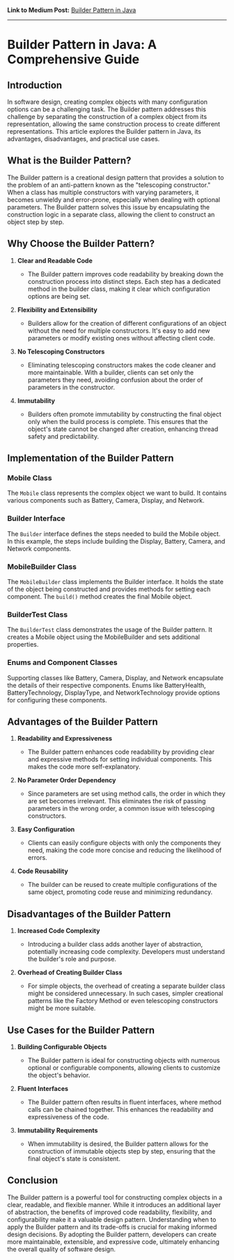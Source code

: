 **Link to Medium Post:** <a href = "https://medium.com/@Neelesh-Janga/builder-pattern-in-java-a-comprehensive-guide-6e262064b5f2">Builder Pattern in Java</a>
<hr>

# Builder Pattern in Java: A Comprehensive Guide

## Introduction

In software design, creating complex objects with many configuration options can be a challenging task. The Builder pattern addresses this challenge by separating the construction of a complex object from its representation, allowing the same construction process to create different representations. This article explores the Builder pattern in Java, its advantages, disadvantages, and practical use cases.

## What is the Builder Pattern?

The Builder pattern is a creational design pattern that provides a solution to the problem of an anti-pattern known as the "telescoping constructor." When a class has multiple constructors with varying parameters, it becomes unwieldy and error-prone, especially when dealing with optional parameters. The Builder pattern solves this issue by encapsulating the construction logic in a separate class, allowing the client to construct an object step by step.

## Why Choose the Builder Pattern?

1. **Clear and Readable Code**
    - The Builder pattern improves code readability by breaking down the construction process into distinct steps. Each step has a dedicated method in the builder class, making it clear which configuration options are being set.

2. **Flexibility and Extensibility**
    - Builders allow for the creation of different configurations of an object without the need for multiple constructors. It's easy to add new parameters or modify existing ones without affecting client code.

3. **No Telescoping Constructors**
    - Eliminating telescoping constructors makes the code cleaner and more maintainable. With a builder, clients can set only the parameters they need, avoiding confusion about the order of parameters in the constructor.

4. **Immutability**
    - Builders often promote immutability by constructing the final object only when the build process is complete. This ensures that the object's state cannot be changed after creation, enhancing thread safety and predictability.

## Implementation of the Builder Pattern

### Mobile Class
The `Mobile` class represents the complex object we want to build. It contains various components such as Battery, Camera, Display, and Network.

### Builder Interface
The `Builder` interface defines the steps needed to build the Mobile object. In this example, the steps include building the Display, Battery, Camera, and Network components.

### MobileBuilder Class
The `MobileBuilder` class implements the Builder interface. It holds the state of the object being constructed and provides methods for setting each component. The `build()` method creates the final Mobile object.

### BuilderTest Class
The `BuilderTest` class demonstrates the usage of the Builder pattern. It creates a Mobile object using the MobileBuilder and sets additional properties.

### Enums and Component Classes
Supporting classes like Battery, Camera, Display, and Network encapsulate the details of their respective components. Enums like BatteryHealth, BatteryTechnology, DisplayType, and NetworkTechnology provide options for configuring these components.

## Advantages of the Builder Pattern

1. **Readability and Expressiveness**
    - The Builder pattern enhances code readability by providing clear and expressive methods for setting individual components. This makes the code more self-explanatory.

2. **No Parameter Order Dependency**
    - Since parameters are set using method calls, the order in which they are set becomes irrelevant. This eliminates the risk of passing parameters in the wrong order, a common issue with telescoping constructors.

3. **Easy Configuration**
    - Clients can easily configure objects with only the components they need, making the code more concise and reducing the likelihood of errors.

4. **Code Reusability**
    - The builder can be reused to create multiple configurations of the same object, promoting code reuse and minimizing redundancy.

## Disadvantages of the Builder Pattern

1. **Increased Code Complexity**
    - Introducing a builder class adds another layer of abstraction, potentially increasing code complexity. Developers must understand the builder's role and purpose.

2. **Overhead of Creating Builder Class**
    - For simple objects, the overhead of creating a separate builder class might be considered unnecessary. In such cases, simpler creational patterns like the Factory Method or even telescoping constructors might be more suitable.

## Use Cases for the Builder Pattern

1. **Building Configurable Objects**
    - The Builder pattern is ideal for constructing objects with numerous optional or configurable components, allowing clients to customize the object's behavior.

2. **Fluent Interfaces**
    - The Builder pattern often results in fluent interfaces, where method calls can be chained together. This enhances the readability and expressiveness of the code.

3. **Immutability Requirements**
    - When immutability is desired, the Builder pattern allows for the construction of immutable objects step by step, ensuring that the final object's state is consistent.

## Conclusion

The Builder pattern is a powerful tool for constructing complex objects in a clear, readable, and flexible manner. While it introduces an additional layer of abstraction, the benefits of improved code readability, flexibility, and configurability make it a valuable design pattern. Understanding when to apply the Builder pattern and its trade-offs is crucial for making informed design decisions. By adopting the Builder pattern, developers can create more maintainable, extensible, and expressive code, ultimately enhancing the overall quality of software design.
